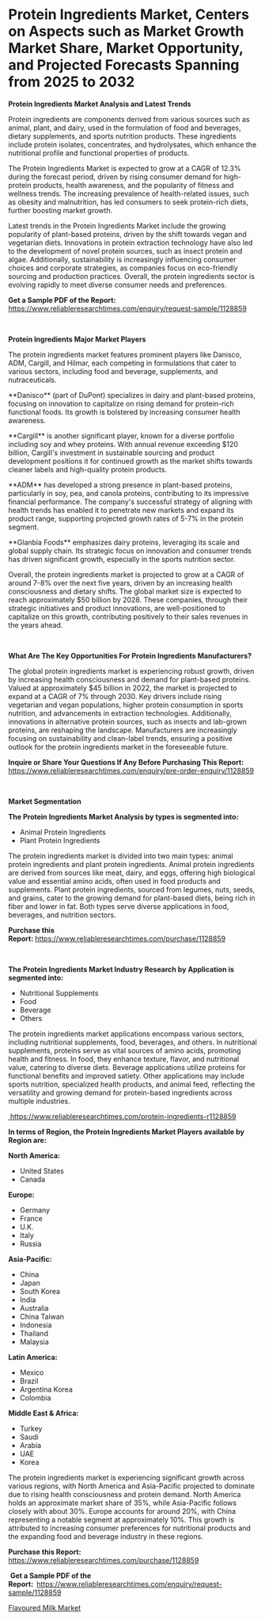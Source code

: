 <p><h1>Protein Ingredients Market, Centers on Aspects such as Market Growth Market Share, Market Opportunity, and Projected Forecasts Spanning from 2025 to 2032</h1></p><p><strong>Protein Ingredients Market Analysis and Latest Trends</strong></p>
<p><p>Protein ingredients are components derived from various sources such as animal, plant, and dairy, used in the formulation of food and beverages, dietary supplements, and sports nutrition products. These ingredients include protein isolates, concentrates, and hydrolysates, which enhance the nutritional profile and functional properties of products.</p><p>The Protein Ingredients Market is expected to grow at a CAGR of 12.3% during the forecast period, driven by rising consumer demand for high-protein products, health awareness, and the popularity of fitness and wellness trends. The increasing prevalence of health-related issues, such as obesity and malnutrition, has led consumers to seek protein-rich diets, further boosting market growth.</p><p>Latest trends in the Protein Ingredients Market include the growing popularity of plant-based proteins, driven by the shift towards vegan and vegetarian diets. Innovations in protein extraction technology have also led to the development of novel protein sources, such as insect protein and algae. Additionally, sustainability is increasingly influencing consumer choices and corporate strategies, as companies focus on eco-friendly sourcing and production practices. Overall, the protein ingredients sector is evolving rapidly to meet diverse consumer needs and preferences.</p></p>
<p><strong>Get a Sample PDF of the Report:&nbsp;</strong> <a href="https://www.reliableresearchtimes.com/enquiry/request-sample/1128859?utm_campaign=2393&utm_medium=2&utm_source=Github&utm_content=ia&utm_term=15022025&utm_id=protein-ingredients">https://www.reliableresearchtimes.com/enquiry/request-sample/1128859</a></p>
<p>&nbsp;</p>
<p><strong>Protein Ingredients Major Market Players</strong></p>
<p><p>The protein ingredients market features prominent players like Danisco, ADM, Cargill, and Hilmar, each competing in formulations that cater to various sectors, including food and beverage, supplements, and nutraceuticals. </p><p>**Danisco** (part of DuPont) specializes in dairy and plant-based proteins, focusing on innovation to capitalize on rising demand for protein-rich functional foods. Its growth is bolstered by increasing consumer health awareness.</p><p>**Cargill** is another significant player, known for a diverse portfolio including soy and whey proteins. With annual revenue exceeding $120 billion, Cargill's investment in sustainable sourcing and product development positions it for continued growth as the market shifts towards cleaner labels and high-quality protein products.</p><p>**ADM** has developed a strong presence in plant-based proteins, particularly in soy, pea, and canola proteins, contributing to its impressive financial performance. The company's successful strategy of aligning with health trends has enabled it to penetrate new markets and expand its product range, supporting projected growth rates of 5-7% in the protein segment.</p><p>**Glanbia Foods** emphasizes dairy proteins, leveraging its scale and global supply chain. Its strategic focus on innovation and consumer trends has driven significant growth, especially in the sports nutrition sector.</p><p>Overall, the protein ingredients market is projected to grow at a CAGR of around 7-8% over the next five years, driven by an increasing health consciousness and dietary shifts. The global market size is expected to reach approximately $50 billion by 2028. These companies, through their strategic initiatives and product innovations, are well-positioned to capitalize on this growth, contributing positively to their sales revenues in the years ahead.</p></p>
<p>&nbsp;</p>
<p><strong>What Are The Key Opportunities For Protein Ingredients Manufacturers?</strong></p>
<p><p>The global protein ingredients market is experiencing robust growth, driven by increasing health consciousness and demand for plant-based proteins. Valued at approximately $45 billion in 2022, the market is projected to expand at a CAGR of 7% through 2030. Key drivers include rising vegetarian and vegan populations, higher protein consumption in sports nutrition, and advancements in extraction technologies. Additionally, innovations in alternative protein sources, such as insects and lab-grown proteins, are reshaping the landscape. Manufacturers are increasingly focusing on sustainability and clean-label trends, ensuring a positive outlook for the protein ingredients market in the foreseeable future.</p></p>
<p><strong>Inquire or Share Your Questions If Any Before Purchasing This Report:</strong> <a href="https://www.reliableresearchtimes.com/enquiry/pre-order-enquiry/1128859?utm_campaign=2393&utm_medium=2&utm_source=Github&utm_content=ia&utm_term=15022025&utm_id=protein-ingredients">https://www.reliableresearchtimes.com/enquiry/pre-order-enquiry/1128859</a></p>
<p>&nbsp;</p>
<p><strong>Market Segmentation</strong></p>
<p><strong>The Protein Ingredients Market Analysis by types is segmented into:</strong></p>
<p><ul><li>Animal Protein Ingredients</li><li>Plant Protein Ingredients</li></ul></p>
<p><p>The protein ingredients market is divided into two main types: animal protein ingredients and plant protein ingredients. Animal protein ingredients are derived from sources like meat, dairy, and eggs, offering high biological value and essential amino acids, often used in food products and supplements. Plant protein ingredients, sourced from legumes, nuts, seeds, and grains, cater to the growing demand for plant-based diets, being rich in fiber and lower in fat. Both types serve diverse applications in food, beverages, and nutrition sectors.</p></p>
<p><strong>Purchase this Report:&nbsp;</strong><a href="https://www.reliableresearchtimes.com/purchase/1128859?utm_campaign=2393&utm_medium=2&utm_source=Github&utm_content=ia&utm_term=15022025&utm_id=protein-ingredients">https://www.reliableresearchtimes.com/purchase/1128859</a></p>
<p>&nbsp;</p>
<p><strong>The Protein Ingredients Market Industry Research by Application is segmented into:</strong></p>
<p><ul><li>Nutritional Supplements</li><li>Food</li><li>Beverage</li><li>Others</li></ul></p>
<p><p>The protein ingredients market applications encompass various sectors, including nutritional supplements, food, beverages, and others. In nutritional supplements, proteins serve as vital sources of amino acids, promoting health and fitness. In food, they enhance texture, flavor, and nutritional value, catering to diverse diets. Beverage applications utilize proteins for functional benefits and improved satiety. Other applications may include sports nutrition, specialized health products, and animal feed, reflecting the versatility and growing demand for protein-based ingredients across multiple industries.</p></p>
<p><a href="https://www.reliableresearchtimes.com/protein-ingredients-r1128859?utm_campaign=2393&utm_medium=2&utm_source=Github&utm_content=ia&utm_term=15022025&utm_id=protein-ingredients">&nbsp;https://www.reliableresearchtimes.com/protein-ingredients-r1128859</a></p>
<p><strong>In terms of Region, the Protein Ingredients Market Players available by Region are:</strong></p>
<p>
    <p> <strong> North America: </strong>
        <ul>
            <li>United States</li>
            <li>Canada</li>
        </ul>
        </p> 
    <p> <strong> Europe: </strong>
        <ul>
            <li>Germany</li>
            <li>France</li>
            <li>U.K.</li>
            <li>Italy</li>
            <li>Russia</li>
        </ul>
        </p> 
    <p> <strong> Asia-Pacific: </strong>
        <ul>
            <li>China</li>
            <li>Japan</li>
            <li>South Korea</li>
            <li>India</li>
            <li>Australia</li>
            <li>China Taiwan</li>
            <li>Indonesia</li>
            <li>Thailand</li>
            <li>Malaysia</li>
        </ul>
        </p> 
    <p> <strong> Latin America: </strong>
        <ul>
            <li>Mexico</li>
            <li>Brazil</li>
            <li>Argentina Korea</li>
            <li>Colombia</li>
        </ul>
        </p> 
    <p> <strong> Middle East & Africa: </strong>
        <ul>
            <li>Turkey</li>
            <li>Saudi</li>
            <li>Arabia</li>
            <li>UAE</li>
            <li>Korea</li>
        </ul>
    </p>
    </p>
<p><p>The protein ingredients market is experiencing significant growth across various regions, with North America and Asia-Pacific projected to dominate due to rising health consciousness and protein demand. North America holds an approximate market share of 35%, while Asia-Pacific follows closely with about 30%. Europe accounts for around 20%, with China representing a notable segment at approximately 10%. This growth is attributed to increasing consumer preferences for nutritional products and the expanding food and beverage industry in these regions.</p></p>
<p><strong>Purchase this Report: </strong><a href="https://www.reliableresearchtimes.com/purchase/1128859?utm_campaign=2393&utm_medium=2&utm_source=Github&utm_content=ia&utm_term=15022025&utm_id=protein-ingredients">https://www.reliableresearchtimes.com/purchase/1128859</a></p>
<p>&nbsp;<strong>Get a Sample PDF of the Report:&nbsp;&nbsp;</strong><a href="https://www.reliableresearchtimes.com/enquiry/request-sample/1128859?utm_campaign=2393&utm_medium=2&utm_source=Github&utm_content=ia&utm_term=15022025&utm_id=protein-ingredients">https://www.reliableresearchtimes.com/enquiry/request-sample/1128859</a></p>
<p><strong></strong></p>
<p><p><a href="https://github.com/techerghalim/Market-Research-Report-List-1/blob/main/flavoured-milk-market.md?utm_campaign=2393&utm_medium=2&utm_source=Github&utm_content=ia&utm_term=15022025&utm_id=protein-ingredients">Flavoured Milk Market</a></p></p>